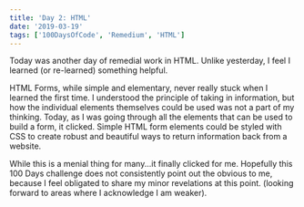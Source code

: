 ```yaml
---
title: 'Day 2: HTML'
date: '2019-03-19'
tags: ['100DaysOfCode', 'Remedium', 'HTML']
---
```


Today was another day of remedial work in HTML. Unlike yesterday, I feel I learned (or re-learned) something helpful.

HTML Forms, while simple and elementary, never really stuck when I learned the first time. I understood the principle of taking in information, but how the individual elements themselves could be used was not a part of my thinking. Today, as I was going through all the elements that can be used to build a form, it clicked. Simple HTML form elements could be styled with CSS to create robust and beautiful ways to return information back from a website.

While this is a menial thing for many...it finally clicked for me. Hopefully this 100 Days challenge does not consistently point out the obvious to me, because I feel obligated to share my minor revelations at this point. (looking forward to areas where I acknowledge I am weaker).